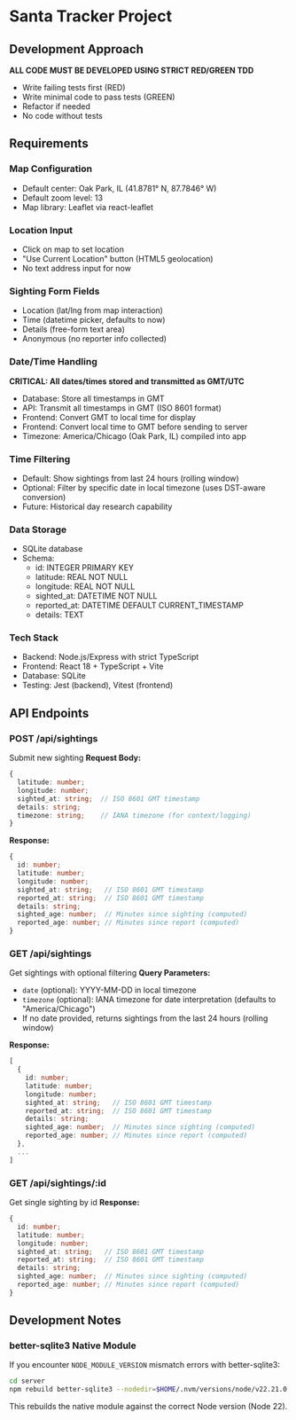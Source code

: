 # Santa Tracker Project

## Development Approach
**ALL CODE MUST BE DEVELOPED USING STRICT RED/GREEN TDD**
- Write failing tests first (RED)
- Write minimal code to pass tests (GREEN)
- Refactor if needed
- No code without tests

## Requirements

### Map Configuration
- Default center: Oak Park, IL (41.8781° N, 87.7846° W)
- Default zoom level: 13
- Map library: Leaflet via react-leaflet

### Location Input
- Click on map to set location
- "Use Current Location" button (HTML5 geolocation)
- No text address input for now

### Sighting Form Fields
- Location (lat/lng from map interaction)
- Time (datetime picker, defaults to now)
- Details (free-form text area)
- Anonymous (no reporter info collected)

### Date/Time Handling
**CRITICAL: All dates/times stored and transmitted as GMT/UTC**
- Database: Store all timestamps in GMT
- API: Transmit all timestamps in GMT (ISO 8601 format)
- Frontend: Convert GMT to local time for display
- Frontend: Convert local time to GMT before sending to server
- Timezone: America/Chicago (Oak Park, IL) compiled into app

### Time Filtering
- Default: Show sightings from last 24 hours (rolling window)
- Optional: Filter by specific date in local timezone (uses DST-aware conversion)
- Future: Historical day research capability

### Data Storage
- SQLite database
- Schema:
  - id: INTEGER PRIMARY KEY
  - latitude: REAL NOT NULL
  - longitude: REAL NOT NULL
  - sighted_at: DATETIME NOT NULL
  - reported_at: DATETIME DEFAULT CURRENT_TIMESTAMP
  - details: TEXT

### Tech Stack
- Backend: Node.js/Express with strict TypeScript
- Frontend: React 18 + TypeScript + Vite
- Database: SQLite
- Testing: Jest (backend), Vitest (frontend)

## API Endpoints

### POST /api/sightings
Submit new sighting
**Request Body:**
```typescript
{
  latitude: number;
  longitude: number;
  sighted_at: string;  // ISO 8601 GMT timestamp
  details: string;
  timezone: string;    // IANA timezone (for context/logging)
}
```
**Response:**
```typescript
{
  id: number;
  latitude: number;
  longitude: number;
  sighted_at: string;   // ISO 8601 GMT timestamp
  reported_at: string;  // ISO 8601 GMT timestamp
  details: string;
  sighted_age: number;  // Minutes since sighting (computed)
  reported_age: number; // Minutes since report (computed)
}
```

### GET /api/sightings
Get sightings with optional filtering
**Query Parameters:**
- `date` (optional): YYYY-MM-DD in local timezone
- `timezone` (optional): IANA timezone for date interpretation (defaults to "America/Chicago")
- If no date provided, returns sightings from the last 24 hours (rolling window)

**Response:**
```typescript
[
  {
    id: number;
    latitude: number;
    longitude: number;
    sighted_at: string;   // ISO 8601 GMT timestamp
    reported_at: string;  // ISO 8601 GMT timestamp
    details: string;
    sighted_age: number;  // Minutes since sighting (computed)
    reported_age: number; // Minutes since report (computed)
  },
  ...
]
```

### GET /api/sightings/:id
Get single sighting by id
**Response:**
```typescript
{
  id: number;
  latitude: number;
  longitude: number;
  sighted_at: string;   // ISO 8601 GMT timestamp
  reported_at: string;  // ISO 8601 GMT timestamp
  details: string;
  sighted_age: number;  // Minutes since sighting (computed)
  reported_age: number; // Minutes since report (computed)
}
```

## Development Notes

### better-sqlite3 Native Module
If you encounter `NODE_MODULE_VERSION` mismatch errors with better-sqlite3:
```bash
cd server
npm rebuild better-sqlite3 --nodedir=$HOME/.nvm/versions/node/v22.21.0
```
This rebuilds the native module against the correct Node version (Node 22).